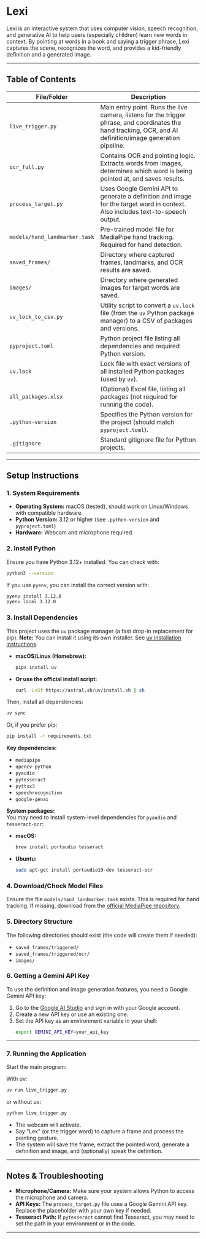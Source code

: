 # Lexi

Lexi is an interactive system that uses computer vision, speech recognition, and generative AI to help users (especially children) learn new words in context. By pointing at words in a book and saying a trigger phrase, Lexi captures the scene, recognizes the word, and provides a kid-friendly definition and a generated image.

---

## Table of Contents

| File/Folder                | Description                                                                                   |
|----------------------------|----------------------------------------------------------------------------------------------|
| `live_trigger.py`          | Main entry point. Runs the live camera, listens for the trigger phrase, and coordinates the hand tracking, OCR, and AI definition/image generation pipeline. |
| `ocr_full.py`              | Contains OCR and pointing logic. Extracts words from images, determines which word is being pointed at, and saves results. |
| `process_target.py`        | Uses Google Gemini API to generate a definition and image for the target word in context. Also includes text-to-speech output. |
| `models/hand_landmarker.task` | Pre-trained model file for MediaPipe hand tracking. Required for hand detection.           |
| `saved_frames/`            | Directory where captured frames, landmarks, and OCR results are saved.                       |
| `images/`                  | Directory where generated images for target words are saved.                                 |
| `uv_lock_to_csv.py`        | Utility script to convert a `uv.lock` file (from the `uv` Python package manager) to a CSV of packages and versions. |
| `pyproject.toml`           | Python project file listing all dependencies and required Python version.                     |
| `uv.lock`                  | Lock file with exact versions of all installed Python packages (used by `uv`).               |
| `all_packages.xlsx`        | (Optional) Excel file, listing all packages (not required for running the code).     |
| `.python-version`          | Specifies the Python version for the project (should match `pyproject.toml`).                |
| `.gitignore`               | Standard gitignore file for Python projects.                                                 |

---

## Setup Instructions

### 1. System Requirements

- **Operating System:** macOS (tested), should work on Linux/Windows with compatible hardware.
- **Python Version:** 3.12 or higher (see `.python-version` and `pyproject.toml`)
- **Hardware:** Webcam and microphone required.

### 2. Install Python

Ensure you have Python 3.12+ installed. You can check with:

```sh
python3 --version
```

If you use `pyenv`, you can install the correct version with:

```sh
pyenv install 3.12.0
pyenv local 3.12.0
```

### 3. Install Dependencies

This project uses the `uv` package manager (a fast drop-in replacement for pip). **Note:** You can install it using its own installer. See [uv installation instructions](https://docs.astral.sh/uv/getting-started/installation/#installation-methods).

- **macOS/Linux (Homebrew):**
  ```sh
  pipx install uv
  ```
- **Or use the official install script:**
  ```sh
  curl -LsSf https://astral.sh/uv/install.sh | sh
  ```

Then, install all dependencies:

```sh
uv sync 
```

Or, if you prefer pip:

```sh
pip install -r requirements.txt
```

**Key dependencies:**
- `mediapipe`
- `opencv-python`
- `pyaudio`
- `pytesseract`
- `pyttsx3`
- `speechrecognition`
- `google-genai`

**System packages:**  
You may need to install system-level dependencies for `pyaudio` and `tesseract-ocr`:

- **macOS:**  
  ```sh
  brew install portaudio tesseract
  ```

- **Ubuntu:**  
  ```sh
  sudo apt-get install portaudio19-dev tesseract-ocr
  ```

### 4. Download/Check Model Files

Ensure the file `models/hand_landmarker.task` exists. This is required for hand tracking. If missing, download from the [official MediaPipe repository](https://ai.google.dev/edge/mediapipe/solutions/vision/hand_landmarker/index#models).

### 5. Directory Structure

The following directories should exist (the code will create them if needed):

- `saved_frames/triggered/`
- `saved_frames/triggered/ocr/`
- `images/`

### 6. Getting a Gemini API Key

To use the definition and image generation features, you need a Google Gemini API key:

1. Go to the [Google AI Studio](https://aistudio.google.com/app/apikey) and sign in with your Google account.
2. Create a new API key or use an existing one.
3. Set the API key as an environment variable in your shell:
   ```sh
   export GEMINI_API_KEY=your_api_key
   ```
---

### 7. Running the Application

Start the main program:

With uv: 

```sh
uv run live_trigger.py
```

or without uv:

```sh
python live_trigger.py
```

- The webcam will activate.
- Say "Lex" (or the trigger word) to capture a frame and process the pointing gesture.
- The system will save the frame, extract the pointed word, generate a definition and image, and (optionally) speak the definition.

---

## Notes & Troubleshooting

- **Microphone/Camera:** Make sure your system allows Python to access the microphone and camera.
- **API Keys:** The `process_target.py` file uses a Google Gemini API key. Replace the placeholder with your own key if needed.
- **Tesseract Path:** If `pytesseract` cannot find Tesseract, you may need to set the path in your environment or in the code.

---

